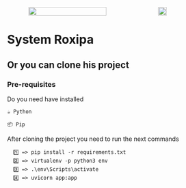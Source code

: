 <div style="display: flex; align-items: center; justify-content: center">
<img style="width: 60%" src="https://fastapi.tiangolo.com/img/logo-margin/logo-teal.png"></img>
<img style="width: 20%" src="https://upload.wikimedia.org/wikipedia/commons/thumb/c/c3/Python-logo-notext.svg/800px-Python-logo-notext.svg.png"></img>
</div>

# System Roxipa

## Or you can clone his project

### Pre-requisites

Do you need have installed

```
☕ Python
```

```
📦 Pip
```

After cloning the project you need to run the next commands

```
  1️⃣ => pip install -r requirements.txt
  2️⃣ => virtualenv -p python3 env
  3️⃣ => .\env\Scripts\activate
  4️⃣ => uvicorn app:app
```